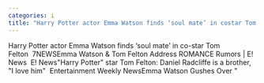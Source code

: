 ```yaml
---
categories: i
title: "Harry Potter actor Emma Watson finds ‘soul mate’ in costar Tom Felton  7NEWS"
---
```

Harry Potter actor Emma Watson finds ‘soul mate’ in co-star Tom Felton&nbsp;&nbsp;7NEWSEmma Watson & Tom Felton Address ROMANCE Rumors | E! News&nbsp;&nbsp;E! News"Harry Potter" star Tom Felton: Daniel Radcliffe is a brother, "I love him"&nbsp;&nbsp;Entertainment Weekly NewsEmma Watson Gushes Over "